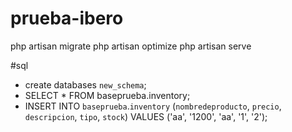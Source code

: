 # prueba-ibero

php artisan migrate
php artisan optimize
php artisan serve

#sql
- create databases `new_schema`;
- SELECT * FROM baseprueba.inventory;
- INSERT INTO `baseprueba`.`inventory` (`nombredeproducto`, `precio`, `descripcion`, `tipo`, `stock`) VALUES ('aa', '1200', 'aa', '1', '2');